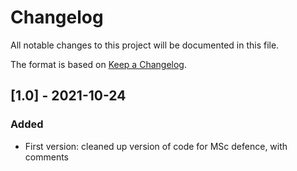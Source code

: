 # Changelog

All notable changes to this project will be documented in this file.

The format is based on [Keep a Changelog](https://keepachangelog.com/en/1.1.0/).

## [1.0] - 2021-10-24

### Added
- First version: cleaned up version of code for MSc defence, with comments
